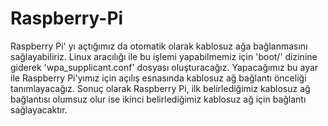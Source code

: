 # Raspberry-Pi
Raspberry Pi' yı açtığımız da otomatik olarak kablosuz ağa bağlanmasını sağlayabiliriz.
Linux aracılığı ile bu işlemi yapabilmemiz için 'boot/' dizinine giderek 'wpa_supplicant.conf' dosyası oluşturacağız.
Yapacağımız bu ayar ile Raspberry Pi'yımız için açılış esnasında kablosuz ağ bağlantı önceliği tanımlayacağız.
Sonuç olarak Raspberry Pi, ilk belirlediğimiz kablosuz ağ bağlantısı olumsuz olur ise ikinci belirlediğimiz kablosuz ağ için bağlantı sağlayacaktır.
